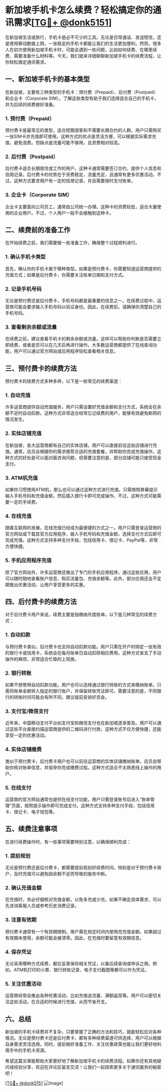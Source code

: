 # 新加坡手机卡怎么续费？轻松搞定你的通讯需求[[TG💪+ @donk5151](https://t.me/s/donk5151)]

在新加坡生活或旅行，手机卡是必不可少的工具。无论是日常通话、发送短信，还是使用移动数据上网，一张稳定的手机卡都能让我们的生活更加便利。然而，很多人在初次使用新加坡手机卡时，可能会遇到一些问题，比如如何续费、在哪里续费、需要准备什么材料等。今天，我们就来详细聊聊新加坡手机卡的续费流程，让你轻松搞定通讯需求。

## 一、新加坡手机卡的基本类型

在新加坡，主要有三种类型的手机卡：预付费（Prepaid）、后付费（Postpaid）和企业卡（Corporate SIM）。了解这些类型有助于我们选择适合自己的手机卡，并为后续的续费做好准备。

### 1. 预付费（Prepaid）

预付费卡是最常见的类型，适合短期游客和不需要长期合约的人群。用户只需购买一张SIM卡并充值即可使用。这种方式的优点是灵活方便，可以根据实际需求充值，避免浪费。但缺点是流量可能不够用，且资费相对较高。

### 2. 后付费（Postpaid）

后付费卡适合长期居住或工作的用户。这种卡通常需要签订合约，提供个人信息和信用记录。后付费卡的优势在于资费稳定，流量充足，且通常有更多优惠活动。不过，这种方式要求用户有一定的信用记录，并且需要按时支付账单。

### 3. 企业卡（Corporate SIM）

企业卡主要面向公司员工，通常由公司统一办理。这种卡的资费较低，适合大量使用的企业用户。不过，个人用户一般不会接触到这种卡。

## 二、续费前的准备工作

在开始续费之前，我们需要做一些准备工作，确保整个过程顺利进行。

### 1. 确认手机卡类型

首先，确认你的手机卡属于哪种类型。如果是预付费卡，你需要知道运营商提供的充值方式；如果是后付费卡，你需要关注账单日期和支付方式。

### 2. 记录手机号码

无论是预付费还是后付费卡，手机号码都是最重要的信息之一。在续费过程中，运营商可能会要求输入手机号码以验证身份。因此，在续费前，请确保你清楚自己的手机号码。

### 3. 查看剩余余额或流量

在续费之前，建议查看手机卡的剩余余额或流量。这样可以帮助你判断是否需要立即续费，或者是否可以在几天后再进行操作。大多数运营商都提供了在线查询功能，用户可以通过官方网站或应用程序轻松查看相关信息。

## 三、预付费卡的续费方法

预付费卡的续费方式多种多样，以下是一些常见的续费渠道：

### 1. 自动充值

许多运营商提供自动充值服务，用户只需设置好充值金额和支付方式，系统会在余额不足时自动扣款。这种方式非常适合经常忘记续费的用户，能够有效避免断网的情况发生。

### 2. 实体店铺充值

在新加坡，各大运营商都有自己的实体店铺，用户可以直接前往这些店铺进行充值。通常，店员会根据你的需求推荐合适的充值套餐，并帮助你完成充值操作。这种方式的好处是可以面对面咨询问题，但需要注意的是，部分店铺可能只接受现金支付。

### 3. ATM机充值

如果你习惯使用ATM机，那么也可以通过这种方式进行充值。只需按照屏幕提示输入手机号码和充值金额，然后插入银行卡即可完成操作。不过，这种方式可能需要一定的手续费。

### 4. 在线充值

随着互联网的发展，在线充值已经成为最便捷的方式之一。用户只需登录运营商的官方网站或下载其官方应用程序，输入手机号码和充值金额，选择支付方式后即可完成充值。这种方式支持多种支付手段，包括信用卡、借记卡、PayPal等，非常方便快捷。

### 5. 手机应用程序充值

除了官方网站外，许多运营商还推出了专门的手机应用程序。通过这些应用，用户可以随时随地查看账户信息、购买流量包、充值余额等。此外，部分应用还会不定期推出优惠活动，让用户享受更多的实惠。

## 四、后付费卡的续费方法

对于后付费卡用户来说，续费主要是指缴纳月度账单。以下是几种常见的续费方式：

### 1. 自动扣款

与预付费卡类似，后付费卡也支持自动扣款功能。用户只需在开户时绑定一张有效的银行卡或信用卡，系统会在每月账单日自动扣除相应费用。这种方式省去了手动操作的麻烦，非常适合忙碌的上班族。

### 2. 银行转账

如果不想使用自动扣款功能，用户也可以选择通过银行转账的方式来缴纳账单。只需将账单金额转入指定的银行账户，并保留转账凭证即可。需要注意的是，不同银行的转账时间可能会有所不同，建议提前安排好资金。

### 3. 支付宝/微信支付

近年来，中国移动支付平台如支付宝和微信支付也在新加坡逐渐普及。用户可以通过这些平台直接扫描运营商提供的二维码进行付款。这种方式不仅方便快捷，还能享受一定的优惠活动。

### 4. 实体店铺缴费

类似于预付费卡，后付费卡用户也可以前往运营商的实体店铺缴纳账单。店员会帮助你核对账单信息，并指导你完成缴费过程。这种方式适合不太熟悉线上操作的用户。

### 5. 在线支付

运营商的官方网站通常也提供在线支付功能，用户只需登录账号后进入“账单管理”页面，按照提示操作即可完成支付。这种方式支持多种支付手段，包括信用卡、借记卡、电子钱包等。

## 五、续费注意事项

在进行续费操作时，有一些事项需要特别注意，以确保顺利完成：

### 1. 提前规划

无论是预付费还是后付费卡，都需要提前规划好续费时间。特别是对于预付费卡用户，及时充值可以避免因余额不足而导致的服务中断。

### 2. 确认充值金额

在充值时，务必仔细核对充值金额，以免多充或少充。如果不确定具体需求，可以先咨询客服人员或参考历史消费记录。

### 3. 注意有效期

预付费卡通常有一个有效期限制，用户需在规定时间内使用完充值金额。如果超过有效期未使用，余额可能会被清零。因此，在充值时要留意有效期信息。

### 4. 保存凭证

无论采用哪种方式续费，都应妥善保存相关凭证，以备后续查询或申诉之用。例如，ATM机打印的小票、银行转账记录、电子支付截图等都可以作为凭证。

### 5. 关注优惠活动

运营商经常会推出各种优惠活动，比如充值送流量、满额返现等。用户可以密切关注这些活动，在合适的时候进行充值，从而节省开支。

## 六、总结

新加坡的手机卡续费并不复杂，只要掌握了正确的方法和技巧，就能轻松应对各种情况。无论是预付费卡还是后付费卡，都有多种续费渠道可供选择，用户可以根据自身需求灵活选用。同时，提前做好准备工作、关注优惠政策也能让我们更好地利用手中的手机卡资源。

希望这篇文章能帮助大家更好地了解新加坡手机卡的续费流程。如果你还有其他疑问或经验分享，欢迎在评论区留言交流！让我们一起探索更多关于通讯服务的秘密吧！

[[TG💪+ @donk5151](https://t.me/s/donk5151) ![Image](https://i.postimg.cc/rwNCRYN7/Snipaste-2025-04-30-17-27-05.png)]